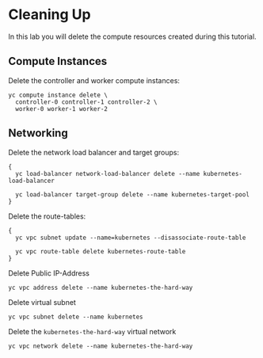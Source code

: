 # Cleaning Up

In this lab you will delete the compute resources created during this tutorial.

## Compute Instances

Delete the controller and worker compute instances:

```
yc compute instance delete \
  controller-0 controller-1 controller-2 \
  worker-0 worker-1 worker-2
```

## Networking

Delete the network load balancer and target groups:

```
{
  yc load-balancer network-load-balancer delete --name kubernetes-load-balancer

  yc load-balancer target-group delete --name kubernetes-target-pool
}
```

Delete the route-tables:

```
{
  yc vpc subnet update --name=kubernetes --disassociate-route-table

  yc vpc route-table delete kubernetes-route-table
}
```

Delete Public IP-Address

```
yc vpc address delete --name kubernetes-the-hard-way
```

Delete virtual subnet

```
yc vpc subnet delete --name kubernetes
```

Delete the `kubernetes-the-hard-way` virtual network

```
yc vpc network delete --name kubernetes-the-hard-way
```